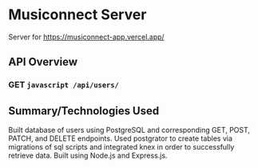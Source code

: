 # Musiconnect Server

Server for https://musiconnect-app.vercel.app/

## API Overview

### GET ```javascript /api/users/ ```

## Summary/Technologies Used

Built database of users using PostgreSQL and corresponding GET, POST, PATCH, and DELETE endpoints. Used postgrator to create tables via migrations of sql
scripts and integrated knex in order to successfully retrieve data. Built using Node.js and Express.js.
